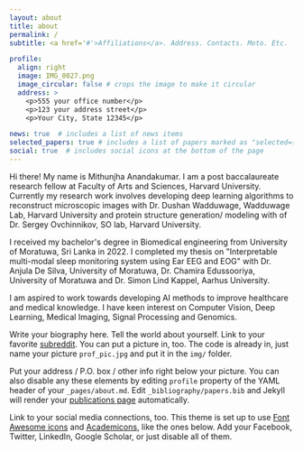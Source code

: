 ```yaml
---
layout: about
title: about
permalink: /
subtitle: <a href='#'>Affiliations</a>. Address. Contacts. Moto. Etc.

profile:
  align: right
  image: IMG_0027.png
  image_circular: false # crops the image to make it circular
  address: >
    <p>555 your office number</p>
    <p>123 your address street</p>
    <p>Your City, State 12345</p>

news: true  # includes a list of news items
selected_papers: true # includes a list of papers marked as "selected={true}"
social: true  # includes social icons at the bottom of the page
---
```


Hi there! My name is Mithunjha Anandakumar. I am a post baccalaureate research fellow at Faculty of Arts and Sciences, Harvard University. Currently my research work involves developing deep learning algorithms to reconstruct microscopic images with Dr. Dushan Wadduwage, Wadduwage Lab, Harvard University and protein structure generation/ modeling with of Dr. Sergey Ovchinnikov, SO lab, Harvard University. 

I received my bachelor's degree in Biomedical engineering from University of Moratuwa, Sri Lanka in 2022. I completed my thesis on "Interpretable multi-modal sleep monitoring system using Ear EEG and EOG" with Dr. Anjula De Silva, University of Moratuwa, Dr. Chamira Edussooriya, University of Moratuwa and Dr. Simon Lind Kappel, Aarhus University.

I am aspired to work towards developing AI methods to improve healthcare and medical knowledge. I have keen interest on Computer Vision, Deep Learning, Medical Imaging, Signal Processing and Genomics.




Write your biography here. Tell the world about yourself. Link to your favorite [subreddit](http://reddit.com). You can put a picture in, too. The code is already in, just name your picture `prof_pic.jpg` and put it in the `img/` folder.

Put your address / P.O. box / other info right below your picture. You can also disable any these elements by editing `profile` property of the YAML header of your `_pages/about.md`. Edit `_bibliography/papers.bib` and Jekyll will render your [publications page](/al-folio/publications/) automatically.

Link to your social media connections, too. This theme is set up to use [Font Awesome icons](http://fortawesome.github.io/Font-Awesome/) and [Academicons](https://jpswalsh.github.io/academicons/), like the ones below. Add your Facebook, Twitter, LinkedIn, Google Scholar, or just disable all of them.

